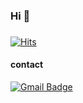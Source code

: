 
### Hi 👋

### 	  
[![Hits](https://hits.seeyoufarm.com/api/count/incr/badge.svg?url=https%3A%2F%2Fgithub.com%2Fbenscookie&count_bg=%238E8E8E&title_bg=%23555555&icon=&icon_color=%23E7E7E7&title=hits&edge_flat=true)](https://hits.seeyoufarm.com)
	
  </div>
  


#### contact
[![Gmail Badge](https://img.shields.io/badge/Gmail-d14836?style=flat-square&logo=Gmail&logoColor=white&link=mailto:ehrud864@gmail.com)](mailto:ehrud864@gmail.com)

<!--
**benscookie/benscookie** is a ✨ _special_ ✨ repository because its `README.md` (this file) appears on your GitHub profile.

Here are some ideas to get you started:

- 🔭 I’m currently working on ...
- 🌱 I’m currently learning ...
- 👯 I’m looking to collaborate on ...
- 🤔 I’m looking for help with ...
- 💬 Ask me about ...
- 📫 How to reach me: ...
- 😄 Pronouns: ...
- ⚡ Fun fact: ...
-->
